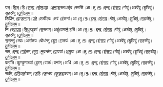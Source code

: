 

  
यत्।चि॒त्।हि।स॒त्य॒।सो॒म॒ऽपा॒।अ॒ना॒श॒स्ताःऽइ॑व।स्मसि॑।आ।तु।नः॒।इ॒न्द्र॒।शं॒स॒य॒।गोषु॑।अश्वे॑षु।शु॒भ्रिषु॑।स॒हस्रे॑षु।तु॒वी॒ऽम॒घ॒॥  
शिप्रि॑न्।वा॒जा॒ना॒म्।प॒ते॒।शची॑ऽवः।तव॑।दं॒सना॑।आ।तु।नः॒।इ॒न्द्र॒।शं॒स॒य॒।गोषु॑।अश्वे॑षु।शु॒भ्रिषु॑।स॒हस्रे॑षु।तु॒वी॒ऽम॒घ॒॥  
नि।स्वा॒प॒य॒।मि॒थु॒ऽदृशा॑।स॒स्ताम्।अबु॑ध्यमाने॒ इति॑।आ।तु।नः॒।इ॒न्द्र॒।शं॒स॒य॒।गोषु॑।अश्वे॑षु।शु॒भ्रिषु॑।स॒हस्रे॑षु।तु॒वी॒ऽम॒घ॒॥  
स॒सन्तु॑।त्याः।अरा॑तयः।बोध॑न्तु।शू॒र॒।रा॒तयः॑।आ।तु।नः॒।इ॒न्द्र॒।शं॒स॒य॒।गोषु॑।अश्वे॑षु।शु॒भ्रिषु॑।स॒हस्रे॑षु।तु॒वी॒ऽम॒घ॒॥  
सम्।इ॒न्द्र॒।ग॒र्द॒भम्।मृ॒ण॒।नु॒वन्त॑म्।पा॒पया॑।अ॒मु॒या।आ।तु।नः॒।इ॒न्द्र॒।शं॒स॒य॒।गोषु॑।अश्वे॑षु।शु॒भ्रिषु॑।स॒हस्रे॑षु।तु॒वी॒ऽम॒घ॒॥  
पता॑ति।कु॒ण्डृ॒णाच्या॑।दू॒रम्।वातः॑।वना॑त्।अधि॑।आ।तु।नः॒।इ॒न्द्र॒।शं॒स॒य॒।गोषु॑।अश्वे॑षु।शु॒भ्रिषु॑।स॒हस्रे॑षु।तु॒वी॒ऽम॒घ॒॥  
सर्व॑म्।प॒रि॒ऽक्रो॒शम्।ज॒हि॒।ज॒म्भय॑।कृ॒क॒दा॒श्व॑म्।आ।तु।नः॒।इ॒न्द्र॒।शं॒स॒य॒।गोषु॑।अश्वे॑षु।शु॒भ्रिषु॑।स॒हस्रे॑षु।तु॒वी॒ऽम॒घ॒॥  
